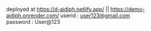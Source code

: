 deployed at https://d-aidiph.netlify.app/   ||  https://demo-aidiph.onrender.com/
userid : user123@gmail.com  
password : User@123
